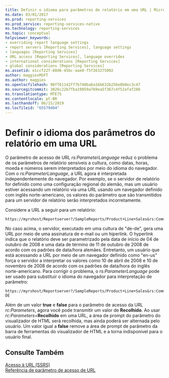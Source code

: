 ```yaml
---
title: Definir o idioma para parâmetros de relatório em uma URL | Microsoft Docs
ms.date: 03/01/2017
ms.prod: reporting-services
ms.prod_service: reporting-services-native
ms.technology: reporting-services
ms.topic: conceptual
helpviewer_keywords:
- overriding report language settings
- report servers [Reporting Services], language settings
- languages [Reporting Services]
- URL access [Reporting Services], language overrides
- international considerations [Reporting Services]
- global considerations [Reporting Services]
ms.assetid: e1ccf22f-80d6-45bc-aae0-f5f263275092
author: maggiesMSFT
ms.author: maggies
ms.openlocfilehash: 98ff61142ff7b748ba6a16b632b256e8b0ec3c47
ms.sourcegitcommit: 3026c22b7fba19059a769ea5f367c4f51efaf286
ms.translationtype: MTE75
ms.contentlocale: pt-BR
ms.lasthandoff: 06/15/2019
ms.locfileid: "65579404"
---
```

# <a name="set-the-language-for-report-parameters-in-a-url"></a>Definir o idioma dos parâmetros do relatório em uma URL
  O parâmetro de acesso de URL *rs:ParameterLanguage* reduz o problema de os parâmetros de relatório sensíveis a cultura, como datas, horas, moeda e números serem interpretados por meio do idioma do navegador. Com o *rs:ParameterLanguage*, a URL agora é interpretada independentemente do navegador. Por exemplo, se o servidor de relatório for definido como uma configuração regional do alemão, mas um usuário estiver acessando um relatório via uma URL usando um navegador definido com inglês norte-americano, os valores do parâmetro que são transmitidos para um servidor de relatório serão interpretados incorretamente.  
  
 Considere a URL a seguir para um relatório:  
  
```  
https://myrshost/Reportserver?/SampleReports/Product+Line+Sales&rs:Command=Render&StartDate=4/10/2008&EndDate=11/10/2008  
```  
  
 No caso acima, o servidor, executado em uma cultura de "de-de", gera uma URL por meio de uma assinatura de e-mail ou um hiperlink. O hyperlink indica que o relatório deve ser parametrizado pela data de início de 04 de outubro de 2008 e uma data de término de 11 de outubro de 2008 de acordo com os padrões de data/hora alemães. Entretanto, um usuário que está acessando a URL por meio de um navegador definido como "en-us" força o servidor a interpretar os valores como 10 de abril de 2008 e 10 de novembro de 2008 de acordo com os padrões de data/hora do inglês norte-americano. Para corrigir o problema, o *rs:ParameterLanguage* pode ser usado para substituir o idioma do navegador para interpretação de parâmetro:  
  
```  
https://myrshost/Reportserver?/SampleReports/Product+Line+Sales&rs:Command=Render&StartDate=4/10/2008&EndDate=11/10/2008&rs:ParameterLanguage=de-DE  
```  
  
 Além de um valor **true** e **false** para o parâmetro de acesso da URL *rc:Parameters*, agora você pode transmitir um valor de **Recolhido**. Ao usar *rc:Parameters*=**Recolhido** em uma URL, a área de prompt do parâmetro do visualizador de HTML será recolhida, mas ainda poderá ser alternada pelo usuário. Um valor igual a **false** remove a área de prompt de parâmetro da barra de ferramentas do visualizador de HTML e a torna indisponível para o usuário final.  
  
## <a name="see-also"></a>Consulte Também  
 [Acesso à URL &#40;SSRS&#41;](../reporting-services/url-access-ssrs.md)   
 [Referência de parâmetro de acesso de URL](../reporting-services/url-access-parameter-reference.md)  
  
  
